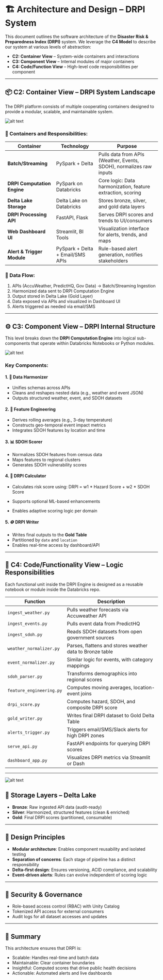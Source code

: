 # 🏗️ Architecture and Design – DRPI System

This document outlines the software architecture of the **Disaster Risk & Preparedness Index (DRPI)** system. We leverage the **C4 Model** to describe our system at various levels of abstraction:

- **C2: Container View** – System-wide containers and interactions
- **C3: Component View** – Internal modules of major containers
- **C4: Code/Function View** – High-level code responsibilities per component

---

## 📦 C2: Container View – DRPI System Landscape

The DRPI platform consists of multiple cooperating containers designed to provide a modular, scalable, and maintainable system.

![alt text](../images/c2_container.png)

### 🧱 Containers and Responsibilities:

| Container | Technology | Purpose |
|----------|-------------|---------|
| **Batch/Streaming** | PySpark + Delta | Pulls data from APIs (Weather, Events, SDOH), normalizes raw inputs |
| **DRPI Computation Engine** | PySpark on Databricks | Core logic: Data harmonization, feature extraction, scoring |
| **Delta Lake Storage** | Delta Lake on Databricks | Stores bronze, silver, and gold data layers |
| **DRPI Processing API** | FastAPI, Flask | Serves DRPI scores and trends to UI/consumers |
| **Web Dashboard UI** | Streamlit, BI Tools | Visualization interface for alerts, trends, and maps |
| **Alert & Trigger Module** | PySpark + Delta + Email/SMS APIs | Rule-based alert generation, notifies stakeholders |

### 🔄 Data Flow:

1. APIs (AccuWeather, PredictHQ, Gov Data) → Batch/Streaming Ingestion
2. Harmonized data sent to DRPI Computation Engine
3. Output stored in Delta Lake (Gold Layer)
4. Data exposed via APIs and visualized in Dashboard UI
5. Alerts triggered as needed via email/SMS

---

## ⚙️ C3: Component View – DRPI Internal Structure

This level breaks down the **DRPI Computation Engine** into logical sub-components that operate within Databricks Notebooks or Python modules.

![alt text](../images/C3_diagram.jpg)

### Key Components:

#### 1. 🧽 Data Harmonizer
- Unifies schemas across APIs
- Cleans and reshapes nested data (e.g., weather and event JSON)
- Outputs structured weather, event, and SDOH datasets

#### 2. 🧬 Feature Engineering
- Derives rolling averages (e.g., 3-day temperature)
- Constructs geo-temporal event impact metrics
- Integrates SDOH features by location and time

#### 3. 📊 SDOH Scorer
- Normalizes SDOH features from census data
- Maps features to regional clusters
- Generates SDOH vulnerability scores

#### 4. 🧠 DRPI Calculator
- Calculates risk score using:
DRPI = w1 * Hazard Score + w2 * SDOH Score

- Supports optional ML-based enhancements
- Enables adaptive scoring logic per domain

#### 5. 🪙 DRPI Writer
- Writes final outputs to the **Gold Table**
- Partitioned by `date` and `location`
- Enables real-time access by dashboard/API

---

## 🧩 C4: Code/Functionality View – Logic Responsibilities

Each functional unit inside the DRPI Engine is designed as a reusable notebook or module inside the Databricks repo.

| Function | Description |
|---------|-------------|
| `ingest_weather.py` | Pulls weather forecasts via Accuweather API |
| `ingest_events.py` | Pulls event data from PredictHQ |
| `ingest_sdoh.py` | Reads SDOH datasets from open government sources |
| `weather_normalizer.py` | Parses, flattens and stores weather data to Bronze table |
| `event_normalizer.py` | Similar logic for events, with category mappings |
| `sdoh_parser.py` | Transforms demographics into regional scores |
| `feature_engineering.py` | Computes moving averages, location-event joins |
| `drpi_score.py` | Computes hazard, SDOH, and composite DRPI score |
| `gold_writer.py` | Writes final DRPI dataset to Gold Delta Table |
| `alerts_trigger.py` | Triggers email/SMS/Slack alerts for high DRPI zones |
| `serve_api.py` | FastAPI endpoints for querying DRPI scores |
| `dashboard_app.py` | Visualizes DRPI metrics via Streamlit or Dash |

---

![alt text](../images/c4_diagram.jpg)

## 🧱 Storage Layers – Delta Lake

- **Bronze**: Raw ingested API data (audit-ready)
- **Silver**: Harmonized, structured features (clean & enriched)
- **Gold**: Final DRPI scores (partitioned, consumable)

---

## 🧠 Design Principles

- **Modular architecture**: Enables component reusability and isolated testing
- **Separation of concerns**: Each stage of pipeline has a distinct responsibility
- **Delta-first design**: Ensures versioning, ACID compliance, and scalability
- **Event-driven alerts**: Rules can evolve independent of scoring logic

---

## 🔐 Security & Governance

- Role-based access control (RBAC) with Unity Catalog
- Tokenized API access for external consumers
- Audit logs for all dataset accesses and updates

---

## 🧭 Summary

This architecture ensures that DRPI is:
- Scalable: Handles real-time and batch data
- Maintainable: Clear container boundaries
- Insightful: Computed scores that drive public health decisions
- Actionable: Automated alerts and live dashboards

